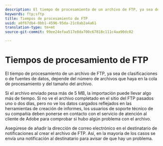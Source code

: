 ```yaml
---
description: El tiempo de procesamiento de un archivo de FTP, ya sea de clasificaciones o de fuentes de datos, depende del número de archivos que haya en la cola de procesamiento y del tamaño del archivo.
keywords: ftp;sftp
title: Tiempos de procesamiento de FTP
uuid: a0f67db4-0bb1-4596-95da-21c8ab2a4a61
translation-type: tm+mt
source-git-commit: 99ee24efaa517e8da700c67818c111c4aa90dc02

---
```



# Tiempos de procesamiento de FTP

El tiempo de procesamiento de un archivo de FTP, ya sea de clasificaciones o de fuentes de datos, depende del número de archivos que haya en la cola de procesamiento y del tamaño del archivo.

Si el archivo enviado pesa más de 5 MB, la importación puede llevar algo más de tiempo. Si no ve el archivo completado en el sitio del FTP pasados uno o dos días, pero no ve los datos cargados reflejados en las herramientas de creación de informes, los usuarios de soporte técnico de su compañía deben ponerse en contacto con el servicio de atención al cliente de Adobe para comprobar si hubo algún problema con el archivo.

Asegúrese de añadir la dirección de correo electrónico en el destinatario de notificaciones al crear el archivo de FTP. Así, en la mayoría de los casos se envía una notificación al destinatario para avisar de que hay un problema.
